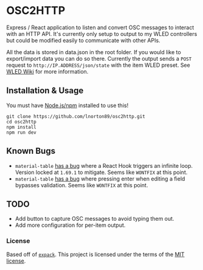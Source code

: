 # OSC2HTTP

Express / React application to listen and convert OSC messages to interact with an HTTP API. It's currently only setup to output to my WLED controllers but could be modified easily to communicate with other APIs.

All the data is stored in data.json in the root folder. If you would like to export/import data you can do so there. Currently the output sends a `POST` request to `http://IP.ADDRESS/json/state` with the item WLED preset. See [WLED Wiki](https://github.com/Aircoookie/WLED/wiki/JSON-API "WLED Wiki") for more information.

## Installation & Usage
You must have [Node.js/npm](https://github.com/nodejs/node) installed to use this! 

    git clone https://github.com/lnorton89/osc2http.git
    cd osc2http
    npm install
    npm run dev

## Known Bugs

- `material-table` [has a bug](https://github.com/mbrn/material-table/issues/2404) where a React Hook triggers an infinite loop. Version locked at `1.69.1` to mitigate. Seems like `WONTFIX` at this point.
- `material-table` [has a bug](https://github.com/mbrn/material-table/issues/2270) where pressing enter when editing a field bypasses validation. Seems like `WONTFIX` at this point.

## TODO

- Add button to capture OSC messages to avoid typing them out.
- Add more configuration for per-item output.

### License

Based off of [`expack`](https://github.com/bengrunfeld/expack). This project is licensed under the terms of the [MIT license](https://github.com/lnorton89/osc2http/blob/master/LICENSE).
